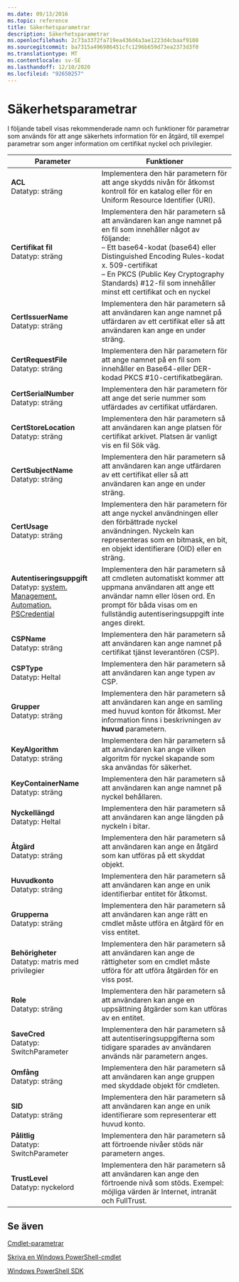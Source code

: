 ```yaml
---
ms.date: 09/13/2016
ms.topic: reference
title: Säkerhetsparametrar
description: Säkerhetsparametrar
ms.openlocfilehash: 2c73a3372fa719ea436d4a3ae1223d4cbaaf9108
ms.sourcegitcommit: ba7315a496986451cfc1296b659d73ea2373d3f0
ms.translationtype: MT
ms.contentlocale: sv-SE
ms.lasthandoff: 12/10/2020
ms.locfileid: "92650257"
---
```

# <a name="security-parameters"></a>Säkerhetsparametrar

I följande tabell visas rekommenderade namn och funktioner för parametrar som används för att ange säkerhets information för en åtgärd, till exempel parametrar som anger information om certifikat nyckel och privilegier.

|Parameter|Funktioner|
|---|---|
|**ACL**<br>Datatyp: sträng|Implementera den här parametern för att ange skydds nivån för åtkomst kontroll för en katalog eller för en Uniform Resource Identifier (URI).|
|**Certifikat fil**<br>Datatyp: sträng|Implementera den här parametern så att användaren kan ange namnet på en fil som innehåller något av följande:<br>– Ett base64-kodat (base64) eller Distinguished Encoding Rules-kodat x. 509-certifikat<br>– En PKCS (Public Key Cryptography Standards) #12-fil som innehåller minst ett certifikat och en nyckel|
|**CertIssuerName**<br>Datatyp: sträng|Implementera den här parametern så att användaren kan ange namnet på utfärdaren av ett certifikat eller så att användaren kan ange en under sträng.|
|**CertRequestFile**<br>Datatyp: sträng|Implementera den här parametern för att ange namnet på en fil som innehåller en Base64-eller DER-kodad PKCS #10-certifikatbegäran.|
|**CertSerialNumber**<br>Datatyp: sträng|Implementera den här parametern för att ange det serie nummer som utfärdades av certifikat utfärdaren.|
|**CertStoreLocation**<br>Datatyp: sträng|Implementera den här parametern så att användaren kan ange platsen för certifikat arkivet. Platsen är vanligt vis en fil Sök väg.|
|**CertSubjectName**<br>Datatyp: sträng|Implementera den här parametern så att användaren kan ange utfärdaren av ett certifikat eller så att användaren kan ange en under sträng.|
|**CertUsage**<br>Datatyp: sträng|Implementera den här parametern för att ange nyckel användningen eller den förbättrade nyckel användningen. Nyckeln kan representeras som en bitmask, en bit, en objekt identifierare (OID) eller en sträng.|
|**Autentiseringsuppgift**<br>Datatyp: [system. Management. Automation. PSCredential](/dotnet/api/System.Management.Automation.PSCredential)|Implementera den här parametern så att cmdleten automatiskt kommer att uppmana användaren att ange ett användar namn eller lösen ord. En prompt för båda visas om en fullständig autentiseringsuppgift inte anges direkt.|
|**CSPName**<br>Datatyp: sträng|Implementera den här parametern så att användaren kan ange namnet på certifikat tjänst leverantören (CSP).|
|**CSPType**<br>Datatyp: Heltal|Implementera den här parametern så att användaren kan ange typen av CSP.|
|**Grupper**<br>Datatyp: sträng|Implementera den här parametern så att användaren kan ange en samling med huvud konton för åtkomst. Mer information finns i beskrivningen av **huvud** parametern.|
|**KeyAlgorithm**<br>Datatyp: sträng|Implementera den här parametern så att användaren kan ange vilken algoritm för nyckel skapande som ska användas för säkerhet.|
|**KeyContainerName**<br>Datatyp: sträng|Implementera den här parametern så att användaren kan ange namnet på nyckel behållaren.|
|**Nyckellängd**<br>Datatyp: Heltal|Implementera den här parametern så att användaren kan ange längden på nyckeln i bitar.|
|**Åtgärd**<br>Datatyp: sträng|Implementera den här parametern så att användaren kan ange en åtgärd som kan utföras på ett skyddat objekt.|
|**Huvudkonto**<br>Datatyp: sträng|Implementera den här parametern så att användaren kan ange en unik identifierbar entitet för åtkomst.|
|**Grupperna**<br>Datatyp: sträng|Implementera den här parametern så att användaren kan ange rätt en cmdlet måste utföra en åtgärd för en viss entitet.|
|**Behörigheter**<br>Datatyp: matris med privilegier|Implementera den här parametern så att användaren kan ange de rättigheter som en cmdlet måste utföra för att utföra åtgärden för en viss post.|
|**Role**<br>Datatyp: sträng|Implementera den här parametern så att användaren kan ange en uppsättning åtgärder som kan utföras av en entitet.|
|**SaveCred**<br>Datatyp: SwitchParameter|Implementera den här parametern så att autentiseringsuppgifterna som tidigare sparades av användaren används när parametern anges.|
|**Omfång**<br>Datatyp: sträng|Implementera den här parametern så att användaren kan ange gruppen med skyddade objekt för cmdleten.|
|**SID**<br>Datatyp: sträng|Implementera den här parametern så att användaren kan ange en unik identifierare som representerar ett huvud konto.|
|**Pålitlig**<br>Datatyp: SwitchParameter|Implementera den här parametern så att förtroende nivåer stöds när parametern anges.|
|**TrustLevel**<br>Datatyp: nyckelord|Implementera den här parametern så att användaren kan ange den förtroende nivå som stöds. Exempel: möjliga värden är Internet, intranät och FullTrust.|

## <a name="see-also"></a>Se även

[Cmdlet-parametrar](./cmdlet-parameters.md)

[Skriva en Windows PowerShell-cmdlet](./writing-a-windows-powershell-cmdlet.md)

[Windows PowerShell SDK](../windows-powershell-reference.md)
